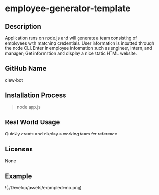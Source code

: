 # employee-generator-template
## Description 
Application runs on node.js and will generate a team consisting of employees with matching credentials. User information is inputted through the node CLI. Enter in employee information such as engineer, intern, and manager; Get information and display a nice static HTML website.
## GitHub Name
clew-bot
## Installation Process
>node app.js
## Real World Usage
Quickly create and display a working team for reference.
## Licenses 
None
## Example 
!(./Develop/assets/exampledemo.png)
